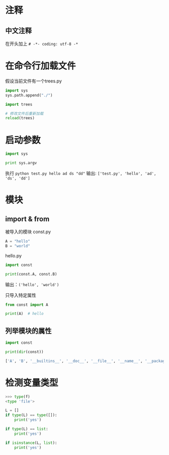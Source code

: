 # 注释

## 中文注释

在开头加上 `# -*- coding: utf-8 -*`



# 在命令行加载文件

假设当前文件有一个trees.py

```py
import sys
sys.path.append("./")

import trees

# 修改文件后重新加载
reload(trees)
```


# 启动参数

```py
import sys

print sys.argv
```

执行 `python test.py hello ad ds "dd"`
输出: `['test.py', 'hello', 'ad', 'ds', 'dd']`



# 模块

## import & from

被导入的模块 const.py

```python
A = "hello"
B = "world"
```

hello.py

```python
import const

print(const.A, const.B)
```

输出：`('hello', 'world')`

只导入特定属性

```python
from const import A

print(A)  # hello
```

## 列举模块的属性

```python
import const

print(dir(const))
```

```python
['A', 'B', '__builtins__', '__doc__', '__file__', '__name__', '__package__']
```



# 检测变量类型

```python
>>> type(f)
<type 'file'>
```

```python
L = []
if type(L) == type([]):
	print('yes')

if type(L) == list:
	print('yes')

if isinstance(L, list):
	print('yes')
```


